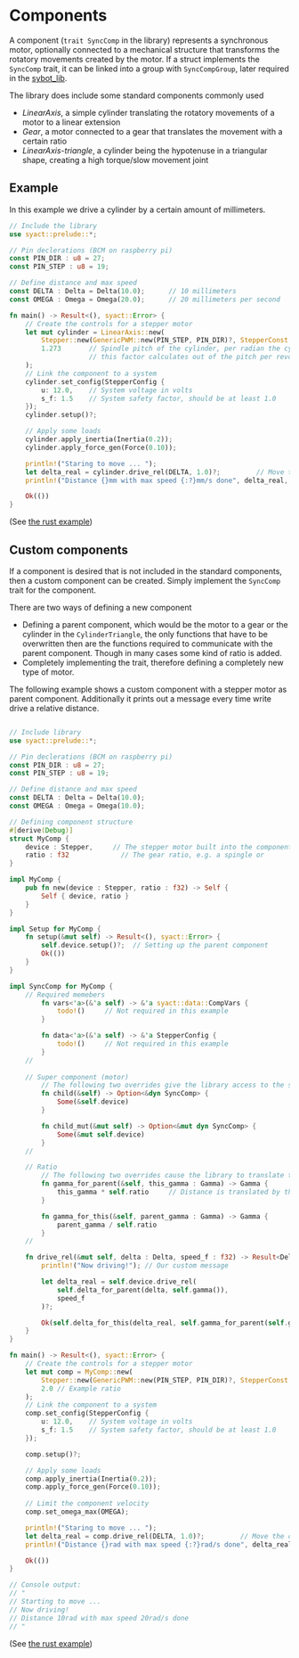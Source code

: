 # Components

A component (`trait SyncComp` in the library) represents a synchronous motor, optionally connected to a mechanical structure that transforms the rotatory movements created by the motor. If a struct implements the `SyncComp` trait, it can be linked into a group with `SyncCompGroup`, later required in the [sybot_lib](https://github.com/SamuelNoesslboeck/sybot_lib).

The library does include some standard components commonly used

- *LinearAxis*, a simple cylinder translating the rotatory movements of a motor to a linear extension
- *Gear*, a motor connected to a gear that translates the movement with a certain ratio
- *LinearAxis-triangle*, a cylinder being the hypotenuse in a triangular shape, creating a high torque/slow movement joint

## Example

In this example we drive a cylinder by a certain amount of millimeters.

```rust ,ignore
// Include the library
use syact::prelude::*;

// Pin declerations (BCM on raspberry pi)
const PIN_DIR : u8 = 27;
const PIN_STEP : u8 = 19;

// Define distance and max speed
const DELTA : Delta = Delta(10.0);      // 10 millimeters
const OMEGA : Omega = Omega(20.0);      // 20 millimeters per second

fn main() -> Result<(), syact::Error> {
    // Create the controls for a stepper motor
    let mut cylinder = LinearAxis::new(
        Stepper::new(GenericPWM::new(PIN_STEP, PIN_DIR)?, StepperConst::MOT_17HE15_1504S),
        1.273       // Spindle pitch of the cylinder, per radian the cylinder extends for 1.273 millimeters,
                    // this factor calculates out of the pitch per revolve (8mm) divided by 2*PI (for radians) 
    );
    // Link the component to a system
    cylinder.set_config(StepperConfig { 
        u: 12.0,    // System voltage in volts
        s_f: 1.5    // System safety factor, should be at least 1.0
    }); 
    cylinder.setup()?;

    // Apply some loads
    cylinder.apply_inertia(Inertia(0.2));
    cylinder.apply_force_gen(Force(0.10));

    println!("Staring to move ... ");
    let delta_real = cylinder.drive_rel(DELTA, 1.0)?;         // Move the cylinder
    println!("Distance {}mm with max speed {:?}mm/s done", delta_real, OMEGA);

    Ok(())
}
```

(See [the rust example](../examples/cylinder.rs))

## Custom components

If a component is desired that is not included in the standard components, then a custom component can be created. Simply implement the `SyncComp` trait for the component.

There are two ways of defining a new component

- Defining a parent component, which would be the motor to a gear or the cylinder in the `CylinderTriangle`, the only functions that have to be overwritten then are the functions required to communicate with the parent component. Though in many cases some kind of ratio is added.
- Completely implementing the trait, therefore defining a completely new type of motor.

The following example shows a custom component with a stepper motor as parent component. Additionally it prints out a message every time write drive a relative distance.

```rust ,ignore

// Include library
use syact::prelude::*;

// Pin declerations (BCM on raspberry pi)
const PIN_DIR : u8 = 27;
const PIN_STEP : u8 = 19;

// Define distance and max speed
const DELTA : Delta = Delta(10.0);      
const OMEGA : Omega = Omega(10.0);      

// Defining component structure
#[derive(Debug)]
struct MyComp {
    device : Stepper,     // The stepper motor built into the component
    ratio : f32             // The gear ratio, e.g. a spingle or
}

impl MyComp {
    pub fn new(device : Stepper, ratio : f32) -> Self {
        Self { device, ratio }
    }
}

impl Setup for MyComp {
    fn setup(&mut self) -> Result<(), syact::Error> {
        self.device.setup()?;  // Setting up the parent component
        Ok(())      
    }
}

impl SyncComp for MyComp {
    // Required memebers
        fn vars<'a>(&'a self) -> &'a syact::data::CompVars {
            todo!()     // Not required in this example
        }

        fn data<'a>(&'a self) -> &'a StepperConfig {
            todo!()     // Not required in this example
        }
    //
    
    // Super component (motor)
        // The following two overrides give the library access to the stepper motor controller stored in our component
        fn child(&self) -> Option<&dyn SyncComp> {
            Some(&self.device)
        }

        fn child_mut(&mut self) -> Option<&mut dyn SyncComp> {
            Some(&mut self.device)
        }
    // 

    // Ratio
        // The following two overrides cause the library to translate the distance by the ratio we defined for our component
        fn gamma_for_parent(&self, this_gamma : Gamma) -> Gamma {
            this_gamma * self.ratio     // Distance is translated by the ratio
        }

        fn gamma_for_this(&self, parent_gamma : Gamma) -> Gamma {
            parent_gamma / self.ratio
        }
    // 

    fn drive_rel(&mut self, delta : Delta, speed_f : f32) -> Result<Delta, syact::Error> {
        println!("Now driving!"); // Our custom message

        let delta_real = self.device.drive_rel(
            self.delta_for_parent(delta, self.gamma()), 
            speed_f
        )?;

        Ok(self.delta_for_this(delta_real, self.gamma_for_parent(self.gamma())))
    }
}

fn main() -> Result<(), syact::Error> {
    // Create the controls for a stepper motor
    let mut comp = MyComp::new(
        Stepper::new(GenericPWM::new(PIN_STEP, PIN_DIR)?, StepperConst::MOT_17HE15_1504S),
        2.0 // Example ratio
    );
    // Link the component to a system
    comp.set_config(StepperConfig { 
        u: 12.0,    // System voltage in volts
        s_f: 1.5    // System safety factor, should be at least 1.0
    }); 

    comp.setup()?;

    // Apply some loads
    comp.apply_inertia(Inertia(0.2));
    comp.apply_force_gen(Force(0.10));
    
    // Limit the component velocity
    comp.set_omega_max(OMEGA);

    println!("Staring to move ... ");
    let delta_real = comp.drive_rel(DELTA, 1.0)?;         // Move the comp
    println!("Distance {}rad with max speed {:?}rad/s done", delta_real, OMEGA);

    Ok(())
}

// Console output: 
// "
// Starting to move ... 
// Now driving!
// Distance 10rad with max speed 20rad/s done
// "
```

(See [the rust example](../examples/custom_component.rs))
